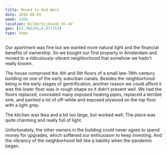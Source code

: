 ```yaml
---
title: Moved to Oud West
date: 2016-06-01
week: 2204
location: Bilderdijkkade 97-4V
geo: [52.366203,4.871753]
type: home
---
```


Our apartment was fine but we wanted more natural light and the financial benefits of ownership. So we bought our first property in Amsterdam and moved to a ridiculously-vibrant neighborhood that somehow we hadn’t really known.

The house comprised the 4th and 5th floors of a small late-19th-century building on one of the early suburban canals. Besides the neighborhood being in the early stages of gentrification, another reason we could afford it was the lower floor was in rough shape so it didn’t present well. We had the floors replaced, concealed many exposed heating pipes, replaced a terrible sink, and painted a lot of off-white and exposed plywood on the top floor with a light grey.

The kitchen was Ikea and a bit too large, but worked well. The place was quite charming and really full of light.

Unfortunately, the other owners in the building could never agree to spend money for upgrades, which softened our enthusiasm to keep investing. And the vibrancy of the neighborhood felt like a liability when the pandemic began.
